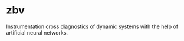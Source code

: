 # zbv
Instrumentation cross diagnostics of dynamic systems with the help of artificial neural networks.

